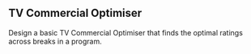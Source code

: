## TV Commercial Optimiser
 Design a basic TV Commercial Optimiser that finds the optimal ratings across breaks in a program.


